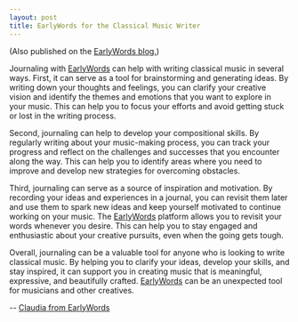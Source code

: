 ```yaml
---
layout: post
title: EarlyWords for the Classical Music Writer
---
```

(Also published on the [EarlyWords blog.](https://earlywords.io/articles/earlywords-for-the-classical-music-writer))

Journaling with [EarlyWords](https://earlywords.io/) can help with writing classical music in several ways. First, it can serve as a tool for brainstorming and generating ideas. By writing down your thoughts and feelings, you can clarify your creative vision and identify the themes and emotions that you want to explore in your music. This can help you to focus your efforts and avoid getting stuck or lost in the writing process.

Second, journaling can help to develop your compositional skills. By regularly writing about your music-making process, you can track your progress and reflect on the challenges and successes that you encounter along the way. This can help you to identify areas where you need to improve and develop new strategies for overcoming obstacles.

Third, journaling can serve as a source of inspiration and motivation. By recording your ideas and experiences in a journal, you can revisit them later and use them to spark new ideas and keep yourself motivated to continue working on your music. The [EarlyWords](https://earlywords.io/) platform allows you to revisit your words whenever you desire. This can help you to stay engaged and enthusiastic about your creative pursuits, even when the going gets tough.

Overall, journaling can be a valuable tool for anyone who is looking to write classical music. By helping you to clarify your ideas, develop your skills, and stay inspired, it can support you in creating music that is meaningful, expressive, and beautifully crafted. [EarlyWords](https://earlywords.io/) can be an unexpected tool for musicians and other creatives.

-- [Claudia from EarlyWords](https://earlywords.io/about)
